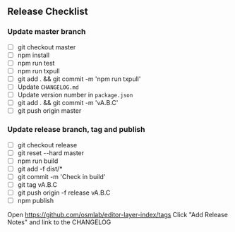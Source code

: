 ## Release Checklist

### Update master branch
- [ ] git checkout master
- [ ] npm install
- [ ] npm run test
- [ ] npm run txpull
- [ ] git add . && git commit -m 'npm run txpull'
- [ ] Update `CHANGELOG.md`
- [ ] Update version number in `package.json`
- [ ] git add . && git commit -m 'vA.B.C'
- [ ] git push origin master

### Update release branch, tag and publish
- [ ] git checkout release
- [ ] git reset --hard master
- [ ] npm run build
- [ ] git add -f dist/*
- [ ] git commit -m 'Check in build'
- [ ] git tag vA.B.C
- [ ] git push origin -f release vA.B.C
- [ ] npm publish

Open https://github.com/osmlab/editor-layer-index/tags
Click "Add Release Notes" and link to the CHANGELOG
